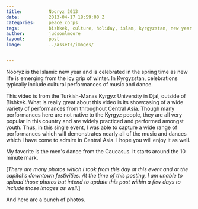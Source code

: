 ```yaml
---
title:			Nooryz 2013
date:			2013-04-17 18:59:00 Z
categories:		peace corps
tags:			bishkek, culture, holiday, islam, kyrgyzstan, new year
author:			judsonlmoore
layout:			post
image:			../assets/images/


---
```


Nooryz is the Islamic new year and is celebrated in the spring time as new life is emerging from the icy grip of winter. In Kyrgyzstan, celebrations typically include cultural performances of music and dance.

This video is from the Turkish-Manas Kyrgyz University in Djal, outside of Bishkek. What is really great about this video is its showcasing of a wide variety of performances from throughout Central Asia. Though many performances here are not native to the Kyrgyz people, they are all very popular in this country and are widely practiced and performed amongst youth. Thus, in this single event, I was able to capture a wide range of performances which will demonstrates nearly all of the music and dances which I have come to admire in Central Asia. I hope you will enjoy it as well.

My favorite is the men's dance from the Caucasus. It starts around the 10 minute mark.

[_There are many photos which I took from this day at this event and at the capital's downtown festivities. At the time of this posting, I am unable to upload those photos but intend to update this post within a few days to include those images as well._]

And here are a bunch of photos.
